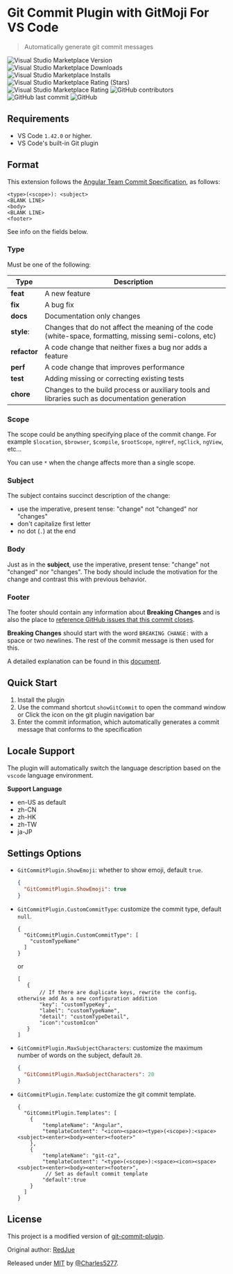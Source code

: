 # Git Commit Plugin with GitMoji For VS Code
> Automatically generate git commit messages

![Visual Studio Marketplace Version](https://img.shields.io/visual-studio-marketplace/v/devCharles5277.git-commit-plugin-with-gitmoji)
![Visual Studio Marketplace Downloads](https://img.shields.io/visual-studio-marketplace/d/devCharles5277.git-commit-plugin-with-gitmoji)
![Visual Studio Marketplace Installs](https://img.shields.io/visual-studio-marketplace/i/devCharles5277.git-commit-plugin-with-gitmoji)
![Visual Studio Marketplace Rating (Stars)](https://img.shields.io/visual-studio-marketplace/stars/devCharles5277.git-commit-plugin-with-gitmoji)
![Visual Studio Marketplace Rating](https://img.shields.io/visual-studio-marketplace/r/devCharles5277.git-commit-plugin-with-gitmoji)
![GitHub contributors](https://img.shields.io/github/contributors/Charles5277/git-commit-plugin-with-gitmoji)
![GitHub last commit](https://img.shields.io/github/last-commit/Charles5277/git-commit-plugin-with-gitmoji)
![GitHub](https://img.shields.io/github/license/Charles5277/git-commit-plugin-with-gitmoji?color=green)


## Requirements

- VS Code `1.42.0` or higher.
- VS Code's built-in Git plugin 

## Format

This extension follows the [Angular Team Commit Specification](https://github.com/angular/angular.js/blob/master/DEVELOPERS.md#-git-commit-guidelines), as follows:

```
<type>(<scope>): <subject>
<BLANK LINE>
<body>
<BLANK LINE>
<footer>
```

See info on the fields below.

### Type

Must be one of the following:

Type | Description
---  | ---
**feat** | A new feature
**fix** | A bug fix
**docs** | Documentation only changes
**style**: | Changes that do not affect the meaning of the code (white-space, formatting, missing semi-colons, etc)
**refactor** | A code change that neither fixes a bug nor adds a feature
**perf** | A code change that improves performance
**test** | Adding missing or correcting existing tests
**chore** | Changes to the build process or auxiliary tools and libraries such as documentation generation

### Scope

The scope could be anything specifying place of the commit change. For example `$location`, `$browser`, `$compile`, `$rootScope`, `ngHref`, `ngClick`, `ngView`, etc...

You can use `*` when the change affects more than a single scope.

### Subject

The subject contains succinct description of the change:

-   use the imperative, present tense: "change" not "changed" nor "changes"
-   don't capitalize first letter
-   no dot (`.`) at the end

### Body

Just as in the **subject**, use the imperative, present tense: "change" not "changed" nor "changes". The body should include the motivation for the change and contrast this with previous behavior.

### Footer

The footer should contain any information about **Breaking Changes** and is also the place to [reference GitHub issues that this commit closes](https://help.github.com/articles/closing-issues-via-commit-messages/).

**Breaking Changes** should start with the word `BREAKING CHANGE:` with a space or two newlines. The rest of the commit message is then used for this.

A detailed explanation can be found in this [document](https://docs.google.com/document/d/1QrDFcIiPjSLDn3EL15IJygNPiHORgU1_OOAqWjiDU5Y/edit#).

## Quick Start

1. Install the plugin
1. Use the command shortcut `showGitCommit` to open the command window or Click the icon on the git plugin navigation bar
1. Enter the commit information, which automatically generates a commit message that conforms to the specification

## Locale Support
The plugin will automatically switch the language description based on the `vscode` language environment.

**Support Language**
- en-US as default
- zh-CN
- zh-HK
- zh-TW
- ja-JP

## Settings Options

-   `GitCommitPlugin.ShowEmoji`: whether to show emoji, default `true`.
    ```json
    {
      "GitCommitPlugin.ShowEmoji": true
    }
    ```
-   `GitCommitPlugin.CustomCommitType`: customize the commit type, default `null`.
    ```json5
    { 
      "GitCommitPlugin.CustomCommitType": [
        "customTypeName"
      ]
    }
    ```
    or
    ```json5
    [
       {
           // If there are duplicate keys, rewrite the config，otherwise add As a new configuration addition
           "key": "customTypeKey", 
           "label": "customTypeName",
           "detail": "customTypeDetail",
           "icon":"customIcon"
       }
    ]
    ```
-   `GitCommitPlugin.MaxSubjectCharacters`: customize the maximum number of words on the subject, default `20`.
    ```json
    {
      "GitCommitPlugin.MaxSubjectCharacters": 20
    }
    ```
-   `GitCommitPlugin.Template`: customize the git commit template.
    ```json5
    {
      "GitCommitPlugin.Templates": [
        {
            "templateName": "Angular",
            "templateContent": "<icon><space><type>(<scope>):<space><subject><enter><body><enter><footer>"
        },
        {
            "templateName": "git-cz",
            "templateContent": "<type>(<scope>):<space><icon><space><subject><enter><body><enter><footer>",
             // Set as default commit template
            "default":true
        }
      ]
    }
    ```

## License
This project is a modified version of [git-commit-plugin](https://github.com/RedJue/git-commit-plugin).

Original author: [RedJue](https://github.com/RedJue)

Released under [MIT](/LICENSE) by [@Charles5277](https://github.com/Charles5277).
